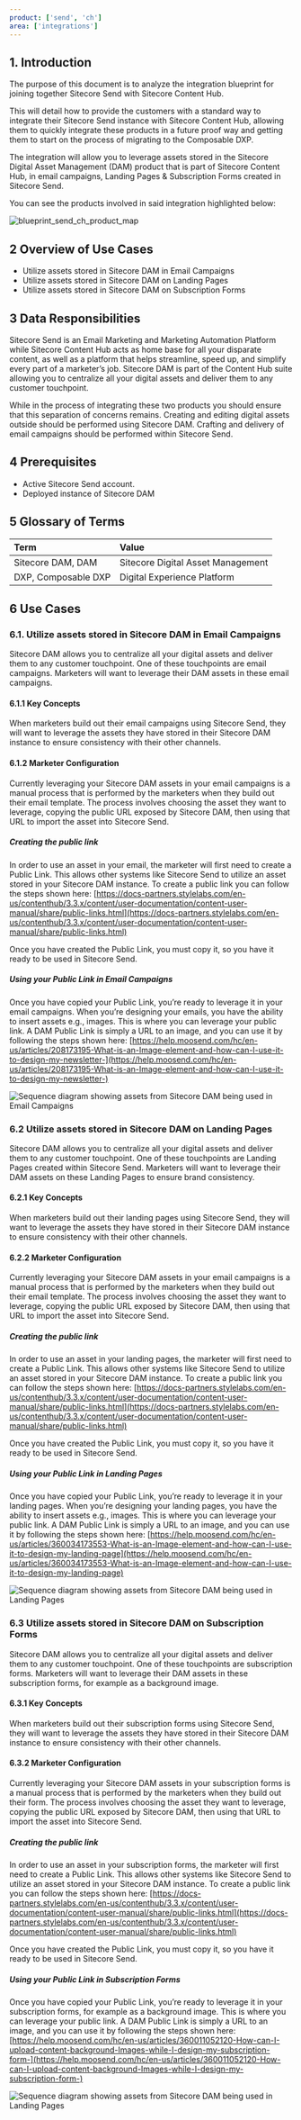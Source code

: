 ```yaml
---
product: ['send', 'ch']
area: ['integrations']
---
```


## 1. Introduction

The purpose of this document is to analyze the integration blueprint for joining together Sitecore Send with Sitecore Content Hub.

This will detail how to provide the customers with a standard way to integrate their Sitecore Send instance with Sitecore Content Hub, allowing them to quickly integrate these products in a future proof way and getting them to start on the process of migrating to the Composable DXP.

The integration will allow you to leverage assets stored in the Sitecore Digital Asset Management (DAM) product that is part of Sitecore Content Hub, in email campaigns, Landing Pages & Subscription Forms created in Sitecore Send.

You can see the products involved in said integration highlighted below:

![blueprint_send_ch_product_map][1]

## 2 Overview of Use Cases

-	Utilize assets stored in Sitecore DAM in Email Campaigns
-	Utilize assets stored in Sitecore DAM on Landing Pages
-	Utilize assets stored in Sitecore DAM on Subscription Forms

## 3 Data Responsibilities

Sitecore Send is an Email Marketing and Marketing Automation Platform while Sitecore Content Hub acts as home base for all your disparate content, as well as a platform that helps streamline, speed up, and simplify every part of a marketer’s job. Sitecore DAM is part of the Content Hub suite allowing you to centralize all your digital assets and deliver them to any customer touchpoint.

While in the process of integrating these two products you should ensure that this separation of concerns remains. Creating and editing digital assets outside should be performed using Sitecore DAM. Crafting and delivery of email campaigns should be performed within Sitecore Send.

## 4 Prerequisites

-	Active Sitecore Send account.
-	Deployed instance of Sitecore DAM

## 5 Glossary of Terms

| Term              | Value                           |
| :---------------- | :------------------------------ |
| Sitecore DAM, DAM | Sitecore Digital Asset Management |
| DXP, Composable DXP | Digital Experience Platform |

## 6 Use Cases

### 6.1.	Utilize assets stored in Sitecore DAM in Email Campaigns
Sitecore DAM allows you to centralize all your digital assets and deliver them to any customer touchpoint. One of these touchpoints are email campaigns. Marketers will want to leverage their DAM assets in these email campaigns.

#### 6.1.1 Key Concepts
When marketers build out their email campaigns using Sitecore Send, they will want to leverage the assets they have stored in their Sitecore DAM instance to ensure consistency with their other channels.

#### 6.1.2 Marketer Configuration
Currently leveraging your Sitecore DAM assets in your email campaigns is a manual process that is performed by the marketers when they build out their email template. The process involves choosing the asset they want to leverage, copying the public URL exposed by Sitecore DAM, then using that URL to import the asset into Sitecore Send.

##### **Creating the public link**
In order to use an asset in your email, the marketer will first need to create a Public Link. This allows other systems like Sitecore Send to utilize an asset stored in your Sitecore DAM instance. To create a public link you can follow the steps shown here: [https://docs-partners.stylelabs.com/en-us/contenthub/3.3.x/content/user-documentation/content-user-manual/share/public-links.html](https://docs-partners.stylelabs.com/en-us/contenthub/3.3.x/content/user-documentation/content-user-manual/share/public-links.html)

Once you have created the Public Link, you must copy it, so you have it ready to be used in Sitecore Send.

##### **Using your Public Link in Email Campaigns**
Once you have copied your Public Link, you’re ready to leverage it in your email campaigns. When you’re designing your emails, you have the ability to insert assets e.g., images. This is where you can leverage your public link. A DAM Public Link is simply a URL to an image, and you can use it by following the steps shown here: [https://help.moosend.com/hc/en-us/articles/208173195-What-is-an-Image-element-and-how-can-I-use-it-to-design-my-newsletter-](https://help.moosend.com/hc/en-us/articles/208173195-What-is-an-Image-element-and-how-can-I-use-it-to-design-my-newsletter-)

![Sequence diagram showing assets from Sitecore DAM being used in Email Campaigns][2]

### 6.2	Utilize assets stored in Sitecore DAM on Landing Pages
Sitecore DAM allows you to centralize all your digital assets and deliver them to any customer touchpoint. One of these touchpoints are Landing Pages created within Sitecore Send. Marketers will want to leverage their DAM assets on these Landing Pages to ensure brand consistency.

#### 6.2.1	Key Concepts
When marketers build out their landing pages using Sitecore Send, they will want to leverage the assets they have stored in their Sitecore DAM instance to ensure consistency with their other channels.

#### 6.2.2	Marketer Configuration
Currently leveraging your Sitecore DAM assets in your email campaigns is a manual process that is performed by the marketers when they build out their email template. The process involves choosing the asset they want to leverage, copying the public URL exposed by Sitecore DAM, then using that URL to import the asset into Sitecore Send.

##### **Creating the public link**
In order to use an asset in your landing pages, the marketer will first need to create a Public Link. This allows other systems like Sitecore Send to utilize an asset stored in your Sitecore DAM instance. To create a public link you can follow the steps shown here: [https://docs-partners.stylelabs.com/en-us/contenthub/3.3.x/content/user-documentation/content-user-manual/share/public-links.html](https://docs-partners.stylelabs.com/en-us/contenthub/3.3.x/content/user-documentation/content-user-manual/share/public-links.html)

Once you have created the Public Link, you must copy it, so you have it ready to be used in Sitecore Send.

##### **Using your Public Link in Landing Pages**
Once you have copied your Public Link, you’re ready to leverage it in your landing pages. When you’re designing your landing pages, you have the ability to insert assets e.g., images. This is where you can leverage your public link. A DAM Public Link is simply a URL to an image, and you can use it by following the steps shown here: [https://help.moosend.com/hc/en-us/articles/360034173553-What-is-an-Image-element-and-how-can-I-use-it-to-design-my-landing-page](https://help.moosend.com/hc/en-us/articles/360034173553-What-is-an-Image-element-and-how-can-I-use-it-to-design-my-landing-page)

![Sequence diagram showing assets from Sitecore DAM being used in Landing Pages][3]

### 6.3	Utilize assets stored in Sitecore DAM on Subscription Forms
Sitecore DAM allows you to centralize all your digital assets and deliver them to any customer touchpoint. One of these touchpoints are subscription forms. Marketers will want to leverage their DAM assets in these subscription forms, for example as a background image.

#### 6.3.1	Key Concepts
When marketers build out their subscription forms using Sitecore Send, they will want to leverage the assets they have stored in their Sitecore DAM instance to ensure consistency with their other channels.

#### 6.3.2	Marketer Configuration
Currently leveraging your Sitecore DAM assets in your subscription forms is a manual process that is performed by the marketers when they build out their form. The process involves choosing the asset they want to leverage, copying the public URL exposed by Sitecore DAM, then using that URL to import the asset into Sitecore Send.

##### **Creating the public link**
In order to use an asset in your subscription forms, the marketer will first need to create a Public Link. This allows other systems like Sitecore Send to utilize an asset stored in your Sitecore DAM instance. To create a public link you can follow the steps shown here: [https://docs-partners.stylelabs.com/en-us/contenthub/3.3.x/content/user-documentation/content-user-manual/share/public-links.html](https://docs-partners.stylelabs.com/en-us/contenthub/3.3.x/content/user-documentation/content-user-manual/share/public-links.html)

Once you have created the Public Link, you must copy it, so you have it ready to be used in Sitecore Send.

##### **Using your Public Link in Subscription Forms**
Once you have copied your Public Link, you’re ready to leverage it in your subscription forms, for example as a background image. This is where you can leverage your public link. A DAM Public Link is simply a URL to an image, and you can use it by following the steps shown here: [https://help.moosend.com/hc/en-us/articles/360011052120-How-can-I-upload-content-background-Images-while-I-design-my-subscription-form-](https://help.moosend.com/hc/en-us/articles/360011052120-How-can-I-upload-content-background-Images-while-I-design-my-subscription-form-)

![Sequence diagram showing assets from Sitecore DAM being used in Landing Pages][4]

[1]: /images/integrations/send-ch/blueprint_send_ch_product_map.png
[2]: /images/integrations/send-ch/sequence_diag_dam_to_email_campaigns.png
[3]: /images/integrations/send-ch/sequence_diag_dam_to_landing_pages.png
[4]: /images/integrations/send-ch/sequence_diag_dam_to_landing_pages.png
